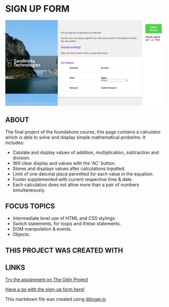 # SIGN UP FORM

![](https://github.com/GangOfFour199/Sign-up-form/blob/main/assets/SandinistaTech.png)



## ABOUT

The final project of the foundations course, this page contains a calculator which is able to solve and display simple mathematical probelms. It includes:

- Calulate and dsiplay values of addition, multiplication, subtraction and division.
- Will clear display and values with the 'AC' button.
- Stores and displays values after calculations inputted.
- Limit of one deicmal place permitted for each value in the equation.
- Footer supplemented with current respective time & date.
- Each calculation does not allow more than a pair of numbers simultaneously.

## FOCUS TOPICS

- Intermediate level use of HTML and CSS stylings
- Switch statements, for loops and if/else statements.
- DOM manipulation & events.
- Objects.

## THIS PROJECT WAS CREATED WITH

## LINKS

[Try the assignment on The Odin Project](https://www.theodinproject.com/lessons/foundations-calculator)

[Have a go with the sign-up form here!](https://gangoffour199.github.io/Sign-up-form/)

This markdown file was created using [dilinger.io](https://dillinger.io/)
